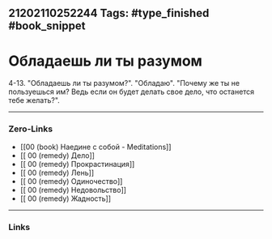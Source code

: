 21202110252244
Tags: #type_finished #book_snippet 
---
# Обладаешь ли ты разумом

 4-13. "Обладаешь ли ты разумом?".  "Обладаю".  "Почему же ты не пользуешься им? Ведь если он будет делать свое дело, что останется тебе желать?". 

---
### Zero-Links
 - [[00 (book) Наедине с собой - Meditations]]
 - [[ 00 (remedy) Дело]]
 - [[ 00 (remedy) Прокрастинация]]
 - [[ 00 (remedy) Лень]]
 - [[ 00 (remedy) Одиночество]]
 - [[ 00 (remedy) Недовольство]]
 - [[ 00 (remedy) Жадность]]
---
### Links
